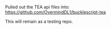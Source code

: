 Pulled out the TEA api files into:  https://github.com/OvermindDL1/bucklescript-tea

This will remain as a testing repo.

